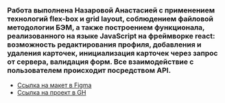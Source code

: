 ### Работа выполнена Назаровой Анастасией с применением технологий flex-box и grid layout, соблюдением файловой методологии БЭМ, а также построением функционала, реализованного на языке JavaScript на фреймворке react: возможность редактирования профиля, добавления и удаления карточек, инициализация карточек через запрос от сервера, валидация форм. Все взаимодействие с пользователем происходит посредством API.

* [Ссылка на макет в Figma](https://www.figma.com/file/2cn9N9jSkmxD84oJik7xL7/JavaScript.-Sprint-4?node-id=0%3A1)
* [Ссылка на проект в GH](https://happywrites.github.io/react-mesto-auth)

